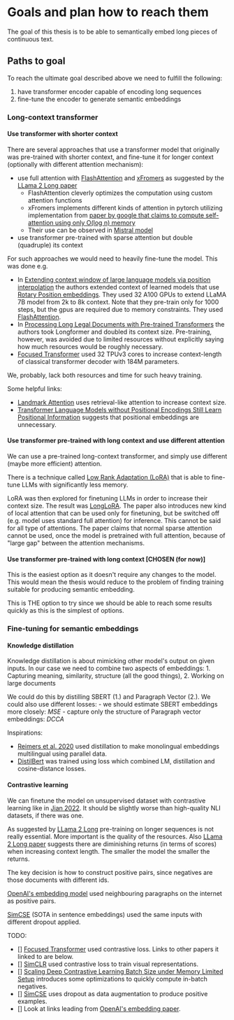 [sbert]: https://arxiv.org/abs/1908.10084
[longformer]: https://arxiv.org/pdf/2004.05150v2.pdf
[reformer]: https://arxiv.org/pdf/2001.04451.pdf
[jian_22]: https://arxiv.org/pdf/2209.09433.pdf
[reimers_20]: https://aclanthology.org/2020.emnlp-main.365.pdf
[distilbert]: https://arxiv.org/pdf/1910.01108.pdf
[llama_long]: https://arxiv.org/pdf/2309.16039.pdf
[flash_attention]: https://github.com/Dao-AILab/flash-attention
[sim_cse]: https://arxiv.org/pdf/2104.08821.pdf
[openai_embed]: https://arxiv.org/abs/2201.10005

# Goals and plan how to reach them

The goal of this thesis is to be able to semantically embed long pieces of
continuous text.

## Paths to goal

To reach the ultimate goal described above we need to fulfill the following:
1. have transformer encoder capable of encoding long sequences
2. fine-tune the encoder to generate semantic embeddings

### Long-context transformer

#### Use transformer with shorter context

There are several approaches that use a transformer model that originally was
pre-trained with shorter context, and fine-tune it for longer context
(optionally with different attention mechanism):

- use full attention with [FlashAttention][flash_attention] and
  [xFromers](https://facebookresearch.github.io/xformers/) as suggested by the
  [LLama 2 Long paper][llama_long]
    - FlashAttention cleverly optimizes the computation using custom attention functions
    - xFromers implements different kinds of attention in pytorch utilizing
      implementation from [paper by google that claims to compute
      self-attention using only O(log n)
      memory](https://arxiv.org/pdf/2112.05682.pdf)
    - Their use can be observed in [Mistral
      model](https://mistral.ai/news/announcing-mistral-7b)
- use transformer pre-trained with sparse attention but double (quadruple) its
  context

For such approaches we would need to heavily fine-tune the model. This was done
e.g.

- In [Extending context window of large language models via position
  interpolation](https://arxiv.org/pdf/2306.15595.pdf) the authors extended
  context of learned models that use [Rotary Position
  embeddings](https://arxiv.org/pdf/2104.09864.pdf). They used 32 A100 GPUs to
  extend LLaMA 7B model from 2k to 8k context. Note that they pre-train only for
  1000 steps, but the gpus are required due to memory constraints. They used
  [FlashAttention][flash_attention].
- In [Processing Long Legal Documents with Pre-trained
  Transformers](https://arxiv.org/pdf/2211.00974.pdf) the authors took
  Longformer and doubled its context size. Pre-training, however, was avoided
  due to limited resources without explicitly saying how much resources would
  be roughly necessary.
- [Focused Transformer](https://arxiv.org/pdf/2307.03170.pdf) used 32 TPUv3 cores
  to increase context-length of classical transformer decoder with 184M
  parameters.

We, probably, lack both resources and time for such heavy training.

Some helpful links:

- [Landmark Attention](https://arxiv.org/pdf/2305.16300.pdf) uses retrieval-like
  attention to increase context size.
- [Transformer Language Models without Positional Encodings Still Learn
  Positional Information](https://arxiv.org/pdf/2203.16634.pdf) suggests that
  positional embeddings are unnecessary.

#### Use transformer pre-trained with long context and use different attention

We can use a pre-trained long-context transformer, and simply use different
(maybe more efficient) attention.

There is a technique called [Low Rank Adaptation
(LoRA)](https://arxiv.org/pdf/2106.09685.pdf) that is able to fine-tune LLMs with
significantly less memory.

LoRA was then explored for finetuning LLMs in order to increase their context
size. The result was [LongLoRA](https://arxiv.org/abs/2309.12307). The paper
also introduces new kind of local attention that can be used only for
finetuning, but be switched off (e.g. model uses standard full attention) for
inference. This cannot be said for all type of attentions. The paper claims that
normal sparse attention cannot be used, once the model is pretrained with full
attention, because of "large gap" between the attention mechanisms.

#### Use transformer pre-trained with long context \[CHOSEN (for now)\]

This is the easiest option as it doesn't require any changes to the model. This
would mean the thesis would reduce to the problem of finding training suitable
for producing semantic embedding.

This is THE option to try since we should be able to reach some results quickly
as this is the simplest of options.

### Fine-tuning for semantic embeddings


#### Knowledge distillation

Knowledge distillation is about mimicking other model's output on given inputs.
In our case we need to combine two aspects of embeddings:
    1. Capturing meaning, similarity, structure (all the good things),
    2. Working on large documents

We could do this by distilling SBERT (1.) and Paragraph Vector (2.). We could
also use different losses:
    - we should estimate SBERT embeddings more closely: *MSE*
    - capture only the structure of Paragraph vector embeddings: *DCCA*

Inspirations:
- [Reimers et al. 2020][reimers_20] used distillation to make monolingual
  embeddings multilingual using parallel data.
- [DistilBert][distilbert] was trained using loss which combined LM,
  distillation and cosine-distance losses.


#### Contrastive learning

We can finetune the model on unsupervised dataset with contrastive learning
like in [Jian 2022][jian_22]. It should be slightly worse than high-quality NLI
datasets, if there was one.

As suggested by [LLama 2 Long][llama_long] pre-training on longer sequences is
not really essential. More important is the quality of the resources. Also
[LLama 2 Long paper][llama_long] suggests there are diminishing returns (in
terms of scores) when increasing context length. The smaller the model the
smaller the returns.

The key decision is how to construct positive pairs, since negatives are those
documents with different ids.

[OpenAI's embedding model][openai_embed] used neighbouring
paragraphs on the internet as positive pairs.

[SimCSE][sim_cse] (SOTA in sentence embeddings) used the same inputs with
different dropout applied.

TODO:
- [] [Focused Transformer](https://arxiv.org/pdf/2307.03170.pdf) used contrastive loss. Links to
  other papers it linked to are below.
- [] [SimCLR](http://proceedings.mlr.press/v119/chen20j/chen20j.pdf) used
  contrastive loss to train visual representations.
- [] [Scaling Deep Contrastive Learning Batch Size under Memory Limited
  Setup](https://arxiv.org/pdf/2101.06983.pdf) introduces some optimizations
  to quickly compute in-batch negatives.
- [] [SimCSE][sim_cse] uses dropout as data augmentation to produce positive
  examples.
- [] Look at links leading from [OpenAI's embedding paper][openai_embed].
